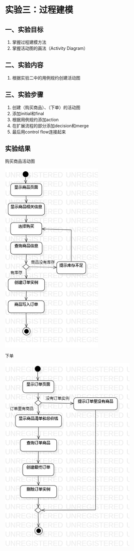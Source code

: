# 实验三：过程建模

## 一、实验目标

1. 掌握过程建模方法
2. 掌握活动图的画法（Activity Diagram）

## 二、实验内容

1. 根据实验二中的用例规约创建活动图

## 三、实验步骤

1. 创建（购买商品）、（下单）的活动图
2. 添加initial和final
3. 根据用例规约添加action
4. 在扩展流程的部分添加decision和merge
5. 最后用control flow连接起来

## 实验结果
购买商品活动图

![购买商品活动图](https://github.com/AngleBeatQAQ/uml-modeling-2020/blob/master/students/1714080902425/Model3_1.jpg)

下单

![下单活动图](https://github.com/AngleBeatQAQ/uml-modeling-2020/blob/master/students/1714080902425/Model3_2.jpg)
